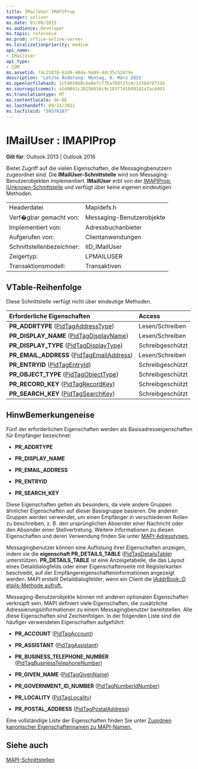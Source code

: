 ```yaml
---
title: IMailUser IMAPIProp
manager: soliver
ms.date: 03/09/2015
ms.audience: Developer
ms.topic: reference
ms.prod: office-online-server
ms.localizationpriority: medium
api_name:
- IMailUser
api_type:
- COM
ms.assetid: 74c25870-62d9-484a-9a99-4dc35c52479e
description: 'Letzte Änderung: Montag, 9. März 2015'
ms.openlocfilehash: 1c5485860c6e8efcf7ba768f25c0c13384f0733b
ms.sourcegitcommit: a1d9041c20256616c9c183f7d1049142a7ac6991
ms.translationtype: MT
ms.contentlocale: de-DE
ms.lasthandoff: 09/24/2021
ms.locfileid: "59576107"
---
```

# <a name="imailuser--imapiprop"></a>IMailUser : IMAPIProp

  
  
**Gilt für**: Outlook 2013 | Outlook 2016 
  
Bietet Zugriff auf die vielen Eigenschaften, die Messagingbenutzern zugeordnet sind. Die **IMailUser-Schnittstelle** wird von Messaging-Benutzerobjekten implementiert. **IMailUser** erbt von der [IMAPIProp: IUnknown-Schnittstelle](imapipropiunknown.md) und verfügt über keine eigenen eindeutigen Methoden. 
  
|||
|:-----|:-----|
|Headerdatei  <br/> |Mapidefs.h  <br/> |
|Verf�gbar gemacht von:  <br/> |Messaging-Benutzerobjekte  <br/> |
|Implementiert von:  <br/> |Adressbuchanbieter  <br/> |
|Aufgerufen von:  <br/> |Clientanwendungen  <br/> |
|Schnittstellenbezeichner:  <br/> |IID_IMailUser  <br/> |
|Zeigertyp:  <br/> |LPMAILUSER  <br/> |
|Transaktionsmodell:  <br/> |Transaktiven  <br/> |
   
## <a name="vtable-order"></a>VTable-Reihenfolge

Diese Schnittstelle verfügt nicht über eindeutige Methoden.
  
|**Erforderliche Eigenschaften**|**Access**|
|:-----|:-----|
|**PR_ADDRTYPE** ([PidTagAddressType](pidtagaddresstype-canonical-property.md))  <br/> |Lesen/Schreiben  <br/> |
|**PR_DISPLAY_NAME** ([PidTagDisplayName](pidtagdisplayname-canonical-property.md))  <br/> |Lesen/Schreiben  <br/> |
|**PR_DISPLAY_TYPE** ([PidTagDisplayType](pidtagdisplaytype-canonical-property.md))  <br/> |Schreibgeschützt  <br/> |
|**PR_EMAIL_ADDRESS** ([PidTagEmailAddress](pidtagemailaddress-canonical-property.md))  <br/> |Lesen/Schreiben  <br/> |
|**PR_ENTRYID** ([PidTagEntryId](pidtagentryid-canonical-property.md))  <br/> |Schreibgeschützt  <br/> |
|**PR_OBJECT_TYPE** ([PidTagObjectType](pidtagobjecttype-canonical-property.md))  <br/> |Schreibgeschützt  <br/> |
|**PR_RECORD_KEY** ([PidTagRecordKey](pidtagrecordkey-canonical-property.md))  <br/> |Schreibgeschützt  <br/> |
|**PR_SEARCH_KEY** ([PidTagSearchKey](pidtagsearchkey-canonical-property.md))  <br/> |Schreibgeschützt  <br/> |
   
## <a name="remarks"></a>HinwBemerkungeneise

Fünf der erforderlichen Eigenschaften werden als Basisadresseigenschaften für Empfänger bezeichnet:
  
- **PR_ADDRTYPE**
    
- **PR_DISPLAY_NAME**
    
- **PR_EMAIL_ADDRESS**
    
- **PR_ENTRYID**
    
- **PR_SEARCH_KEY**
    
Diese Eigenschaften gelten als besonders, da viele andere Gruppen ähnlicher Eigenschaften auf dieser Basisgruppe basieren. Die anderen Gruppen werden verwendet, um einen Empfänger in verschiedenen Rollen zu beschreiben, z. B. den ursprünglichen Absender einer Nachricht oder den Absender einer Stellvertretung. Weitere Informationen zu diesen Eigenschaften und deren Verwendung finden Sie unter [MAPI-Adresstypen.](mapi-address-types.md)
  
Messagingbenutzer können eine Auflistung ihrer Eigenschaften anzeigen, indem sie die **eigenschaft PR_DETAILS_TABLE** ([PidTagDetailsTable](pidtagdetailstable-canonical-property.md)) unterstützen. **PR_DETAILS_TABLE** ist eine Anzeigetabelle, die das Layout eines Detaildialogfelds oder einer Eigenschaftenseite mit Registerkarten beschreibt, auf der Empfängereigenschafteninformationen angezeigt werden. MAPI erstellt Detaildialogfelder, wenn ein Client die [IAddrBook::D etails-Methode aufruft.](iaddrbook-details.md) 
  
Messaging-Benutzerobjekte können mit anderen optionalen Eigenschaften verknüpft sein. MAPI definiert viele Eigenschaften, die zusätzliche Adressierungsinformationen zu einem Messagingbenutzer bereitstellen. Alle diese Eigenschaften sind Zeichenfolgen. In der folgenden Liste sind die häufiger verwendeten Eigenschaften aufgeführt:
  
- **PR_ACCOUNT** ([PidTagAccount](pidtagaccount-canonical-property.md)) 
    
- **PR_ASSISTANT** ([PidTagAssistant](pidtagassistant-canonical-property.md)) 
    
- **PR_BUSINESS_TELEPHONE_NUMBER** ([PidTagBusinessTelephoneNumber](pidtagbusinesstelephonenumber-canonical-property.md)) 
    
- **PR_GIVEN_NAME** ([PidTagGivenName](pidtaggivenname-canonical-property.md)) 
    
- **PR_GOVERNMENT_ID_NUMBER** ([PidTagNumberIdNumber](pidtaggovernmentidnumber-canonical-property.md)) 
    
- **PR_LOCALITY** ([PidTagLocality](pidtaglocality-canonical-property.md)) 
    
- **PR_POSTAL_ADDRESS** ([PidTagPostalAddress](pidtagpostaladdress-canonical-property.md)) 
    
Eine vollständige Liste der Eigenschaften finden Sie unter [Zuordnen kanonischer Eigenschaftennamen zu MAPI-Namen.](mapping-canonical-property-names-to-mapi-names.md)
  
## <a name="see-also"></a>Siehe auch



[MAPI-Schnittstellen](mapi-interfaces.md)

